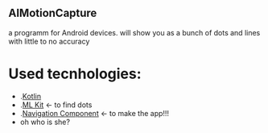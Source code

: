 ## AIMotionCapture
a programm for Android devices. will show you as a bunch of dots and lines with little to no accuracy
# Used tecnhologies:
- .[Kotlin](https://kotlinlang.org/)
- .[ML Kit](https://developers.google.com/ml-kit?hl=ru) <- to find dots
- .[Navigation Component](https://developer.android.com/guide/navigation/navigation-getting-started) <- to make the app!!!
- oh who is she?
